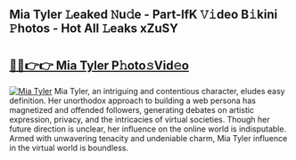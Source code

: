 ## Mia Tyler 𝙻eaked 𝙽u𝚍e - Part-lfK 𝚅𝚒deo B𝚒kini 𝙿hotos - Hot All 𝙻eaks xZuSY

# <h2><a href="http://ld0puz.urlbe.top/?page=Mia+Tyler">🔗🔗👉👉 Mia Tyler P𝚑oto𝚜Vid𝚎o</a></h2>

[![Mia Tyler](https://i.imgur.com/eBuTRDB.gif)](http://ld0puz.urlbe.top/?page=Mia+Tyler)
Mia Tyler, an intriguing and contentious character, eludes easy definition. Her unorthodox approach to building a web persona has magnetized and offended followers, generating debates on artistic expression, privacy, and the intricacies of virtual societies. Though her future direction is unclear, her influence on the online world is indisputable. Armed with unwavering tenacity and undeniable charm, Mia Tyler influence in the virtual world is boundless.
